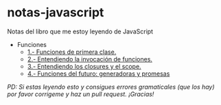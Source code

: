 # notas-javascript

Notas del libro que me estoy leyendo de JavaScript

+ Funciones
    + [1.- Funciones de primera clase.](https://github.com/Jesusz0r/notas-javascript/blob/master/1.%20Funciones/1.first-class-functions.md#funciones-de-primera-clase-definiciones-y-argumentos)
    + [2.- Entendiendo la invocación de funciones.](https://github.com/Jesusz0r/notas-javascript/blob/master/1.%20Funciones/2.entendiendo-la-invocacion-de-funciones.md#entendiendo-la-invocación-de-funciones)
    + [3.- Entendiendo los closures y el scope.](https://github.com/Jesusz0r/notas-javascript/blob/master/1.%20Funciones/3.closures-y-scope.md#closures-y-scope)
    + [4.- Funciones del futuro: generadoras y promesas](https://github.com/Jesusz0r/notas-javascript/blob/master/1.%20Funciones/4.funciones-del-futuro.md#funciones-del-futuro-generadoras-y-promesas)

*PD: Si estas leyendo esto y consigues errores gramaticales (que los hay) por favor corrigeme y haz un pull request. ¡Gracias!*
